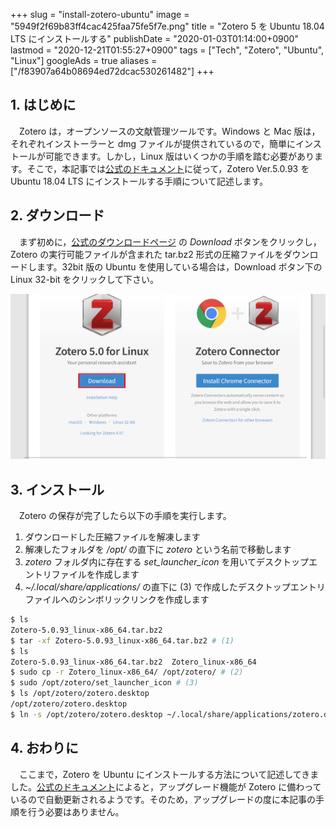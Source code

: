 +++
slug = "install-zotero-ubuntu"
image = "5949f2f69b83ff4cac425faa75fe5f7e.png"
title = "Zotero 5 を Ubuntu 18.04 LTS にインストールする"
publishDate = "2020-01-03T01:14:00+0900"
lastmod = "2020-12-21T01:55:27+0900"
tags = ["Tech", "Zotero", "Ubuntu", "Linux"]
googleAds = true
aliases = ["/f83907a64b08694ed72dcac530261482"]
+++

## 1. はじめに

　Zotero は，オープンソースの文献管理ツールです。Windows と Mac 版は，それぞれインストーラーと dmg ファイルが提供されているので，簡単にインストールが可能できます。しかし，Linux 版はいくつかの手順を踏む必要があります。そこで，本記事では[公式のドキュメント](https://www.zotero.org/support/installation)に従って，Zotero Ver.5.0.93 を Ubuntu 18.04 LTS にインストールする手順について記述します。

## 2. ダウンロード

　まず初めに，[公式のダウンロードページ](https://www.zotero.org/download/) の *Download* ボタンをクリックし，Zotero の実行可能ファイルが含まれた tar.bz2 形式の圧縮ファイルをダウンロードします。32bit 版の Ubuntu を使用している場合は，Download ボタン下の Linux 32-bit をクリックして下さい。

![Zotero Download Page](b3fe65578ca119b95d165b1ad68aef7a.png)

## 3. インストール

　Zotero の保存が完了したら以下の手順を実行します。

1. ダウンロードした圧縮ファイルを解凍します  
2. 解凍したフォルダを */opt/* の直下に *zotero* という名前で移動します  
3. *zotero* フォルダ内に存在する *set_launcher_icon* を用いてデスクトップエントリファイルを作成します  
4. *~/.local/share/applications/* の直下に (3) で作成したデスクトップエントリファイルへのシンボリックリンクを作成します

```bash
$ ls
Zotero-5.0.93_linux-x86_64.tar.bz2
$ tar -xf Zotero-5.0.93_linux-x86_64.tar.bz2 # (1)
$ ls
Zotero-5.0.93_linux-x86_64.tar.bz2  Zotero_linux-x86_64
$ sudo cp -r Zotero_linux-x86_64/ /opt/zotero/ # (2)
$ sudo /opt/zotero/set_launcher_icon # (3)
$ ls /opt/zotero/zotero.desktop
/opt/zotero/zotero.desktop
$ ln -s /opt/zotero/zotero.desktop ~/.local/share/applications/zotero.desktop # (4)
```

## 4. おわりに

　ここまで，Zotero を Ubuntu にインストールする方法について記述してきました。[公式のドキュメント](https://www.zotero.org/support/installation)によると，アップグレード機能が Zotero に備わっているので自動更新されるようです。そのため，アップグレードの度に本記事の手順を行う必要はありません。